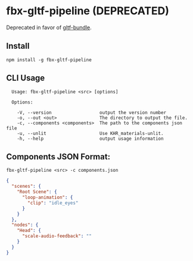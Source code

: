 # fbx-gltf-pipeline (DEPRECATED)

Deprecated in favor of [gltf-bundle](https://github.com/MozillaReality/gltf-bundle).

## Install

```
npm install -g fbx-gltf-pipeline
```

## CLI Usage

```
  Usage: fbx-gltf-pipeline <src> [options]

  Options:

    -V, --version                  output the version number
    -o, --out <out>                The directory to output the file.
    -c, --components <components>  The path to the components json file
    -u, --unlit                    Use KHR_materials-unlit.
    -h, --help                     output usage information
```

## Components JSON Format:

```
fbx-gltf-pipeline <src> -c components.json
```

```json
{
  "scenes": {
    "Root Scene": {
      "loop-animation": {
        "clip": "idle_eyes"
      }
    }
  },
  "nodes": {
    "Head": {
      "scale-audio-feedback": ""
    }
  }
}
```
